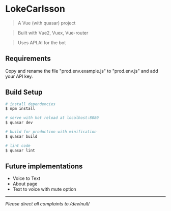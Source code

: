 # LokeCarlsson

> A Vue (with quasar) project

> Built with Vue2, Vuex, Vue-router

> Uses API.AI for the bot

## Requirements

Copy and rename the file "prod.env.example.js" to "prod.env.js" and add your API key.

## Build Setup

``` bash
# install dependencies
$ npm install

# serve with hot reload at localhost:8080
$ quasar dev

# build for production with minification
$ quasar build

# lint code
$ quasar lint
```

## Future implementations
- Voice to Text
- About page
- Text to voice with mute option

___

_Please direct all complaints to /dev/null/_
